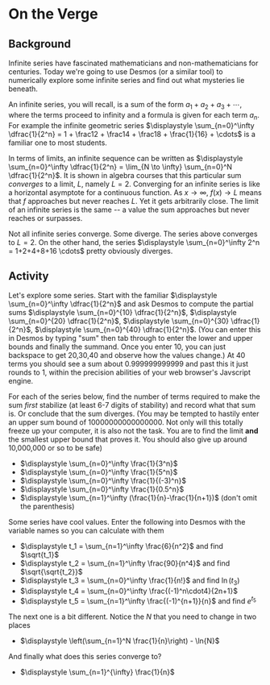 # On the Verge

## Background
Infinite series have fascinated mathematicians and non-mathematicians for
centuries. Today we're going to use Desmos (or a similar tool) to
numerically explore some infinite series and find out what mysteries lie beneath.

An infinite series, you will recall, is a sum of the form $a_1+a_2+a_3+ \cdots$,
where the terms proceed to infinity and a formula is given for each term $a_n$. For example the infinite geometric series $\displaystyle \sum_{n=0}^\infty \dfrac{1}{2^n} = 1 + \frac12 + \frac14 + \frac18 + \frac{1}{16} + \cdots$ is a familiar one to
most students.

In terms of limits, an infinite sequence can be written as $\displaystyle \sum_{n=0}^\infty \dfrac{1}{2^n} = \lim_{N \to \infty} \sum_{n=0}^N \dfrac{1}{2^n}$.
 It is shown in algebra courses that this particular sum *converges* to a limit, $L$,
 namely $L=2$.
Converging for an infinite series is like a horizontal asymptote for a continuous function. As $x \to \infty$, $f(x) \to L$ means that $f$ approaches but never reaches $L$. Yet it gets arbitrarily close. The limit of an infinite series is the same -- a value the sum approaches but never reaches or surpasses.

Not all infinite series converge. Some diverge. The series above converges to $L=2$. On the other hand, the series $\displaystyle \sum_{n=0}^\infty 2^n = 1+2+4+8+16 \cdots$ pretty obviously diverges.

## Activity
Let's explore some series. Start with the familiar  $\displaystyle \sum_{n=0}^\infty \dfrac{1}{2^n}$ and ask Desmos to compute the partial sums
$\displaystyle \sum_{n=0}^{10} \dfrac{1}{2^n}$, $\displaystyle \sum_{n=0}^{20} \dfrac{1}{2^n}$, $\displaystyle \sum_{n=0}^{30} \dfrac{1}{2^n}$, $\displaystyle \sum_{n=0}^{40} \dfrac{1}{2^n}$. (You can enter this in Desmos by typing "sum" then tab through to enter the lower and upper bounds and finally the summand. Once you enter 10, you can just backspace to get 20,30,40 and observe how the values change.) At 40 terms you should see a sum about $0.999999999999$ and past this it just rounds to 1, within the precision abilities of your web browser's Javscript engine.

For each of the series below, find the number of terms required to make the sum *first* stabilize (at least 6-7 digits of stability) and record what that sum is. Or conclude that the sum diverges. (You may be tempted to hastily enter an
upper sum bound of 10000000000000000. Not only will this totally freeze up your computer, it is also not the task. You are to find the limit **and** the smallest upper bound that proves it. You should also give up around 10,000,000 or so to be safe)

*  $\displaystyle \sum_{n=0}^\infty \frac{1}{3^n}$
*  $\displaystyle \sum_{n=0}^\infty \frac{1}{5^n}$
*  $\displaystyle \sum_{n=0}^\infty \frac{1}{(-3)^n}$
*  $\displaystyle \sum_{n=0}^\infty \frac{1}{0.5^n}$
* $\displaystyle \sum_{n=1}^\infty (\frac{1}{n}-\frac{1}{n+1})$ (don't omit the parenthesis)

Some series have cool values. Enter the following into Desmos with the variable names so you can calculate with them

*  $\displaystyle t_1 = \sum_{n=1}^\infty \frac{6}{n^2}$ and find $\sqrt{t_1}$
*  $\displaystyle t_2 = \sum_{n=1}^\infty \frac{90}{n^4}$ and find $\sqrt{\sqrt{t_2}}$
*  $\displaystyle t_3 = \sum_{n=0}^\infty \frac{1}{n!}$ and find $\ln(t_3)$
*  $\displaystyle t_4 = \sum_{n=0}^\infty \frac{(-1)^n\cdot4}{2n+1}$
*  $\displaystyle t_5 = \sum_{n=1}^\infty \frac{(-1)^{n+1}}{n}$ and find $e^{t_5}$

The next one is a bit different. Notice the $N$ that you need to change in two places

*  $\displaystyle \left(\sum_{n=1}^N \frac{1}{n}\right) - \ln{N}$

And finally what does this series converge to?

*  $\displaystyle \sum_{n=1}^{\infty} \frac{1}{n}$
